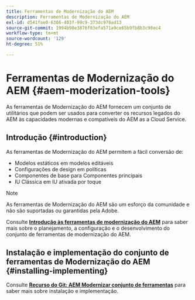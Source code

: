 ```yaml
---
title: Ferramentas de Modernização do AEM
description: Ferramentas de Modernização do AEM
exl-id: d541fae0-6386-403f-99c9-373dc978ad13
source-git-commit: 1994b90e3876f03efa571a9ce65b9fb8b3c90ec4
workflow-type: tm+mt
source-wordcount: '129'
ht-degree: 51%

---
```


# Ferramentas de Modernização do AEM {#aem-moderization-tools}

As ferramentas de Modernização do AEM fornecem um conjunto de utilitários que podem ser usados para converter os recursos legados do AEM às capacidades modernas e compatíveis do AEM as a Cloud Service.


## Introdução {#introduction}

As ferramentas de Modernização do AEM permitem a fácil conversão de:

* Modelos estáticos em modelos editáveis
* Configurações de design em políticas
* Componentes de base para Componentes principais
* IU Clássica em IU ativada por toque

>[!NOTE]
>As ferramentas de Modernização do AEM são um esforço da comunidade e não são suportadas ou garantidas pela Adobe.

Consulte **[Introdução às ferramentas de modernização do AEM](https://opensource.adobe.com/aem-modernize-tools/)** para saber mais sobre o planejamento, a configuração e o desenvolvimento do conjunto de ferramentas de modernização do AEM.

## Instalação e implementação do conjunto de ferramentas de Modernização do AEM {#installing-implementing}

Consulte **[Recurso do Git: AEM Modernizar conjunto de ferramentas](https://github.com/adobe/aem-modernize-tools)** para saber mais sobre instalação e implementação.
